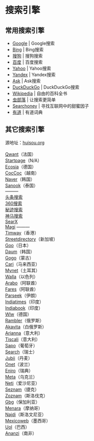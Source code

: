 # 搜索引擎

## 常用搜索引擎

- [Google](https://www.google.com) | Google搜索
- [Bing](https://www.bing.com/) | Bing搜索
- [搜狗](https://www.sogou.com/) | 搜狗搜索
- [百度](https://www.baidu.com/) | 百度搜索
- [Yahoo](https://www.yahoo.com/) | Yahoo搜索
- [Yandex](https://www.yandex.com/) | Yandex搜索
- [Ask](https://www.ask.com/) | Ask搜索
- [DuckDuckGo](https://duckduckgo.com/) | DuckDuckGo搜索
- [Wikipedia](https://www.wikipedia.org/) | 自由的百科全书
- [虫部落](https://www.chongbuluo.com/) | 让搜索更简单
- [Searchoney](https://www.searchoney.com/) | 寻找互联网中的甜蜜因子
- [有道](http://www.youdao.com/) | 有道词典

## 其它搜索引擎

源地址：<a href="http://www.huisou.org/worldso.html" target="_blank">huisou.org</a>  
<br><a href="https://www.qwant.com/" target="_blank">Qwant</a>（法国）
<br><a href="https://www.startpage.com/" target="_blank">Startpage</a>（N/A）
<br><a href="https://www.ecosia.org/" target="_blank">Ecosia</a>（德国）
<br><a href="https://coccoc.com/" target="_blank">CocCoc</a>（越南）
<br><a href="https://www.naver.com/" target="_blank">Naver</a>（韩国）
<br><a href="https://www.sanook.com/" target="_blank">Sanook</a>（泰国）  
———
<br><a href="https://www.toutiao.com/" target="_blank">头条搜索</a>
<br><a href="https://www.so.com/" target="_blank">360搜索</a>
<br><a href="https://mijisou.com/" target="_blank">秘迹搜索</a>
<br><a href="https://m.sm.cn/" target="_blank">神马搜索</a>
<br><a href="https://searx.be/" target="_blank">SearX</a>
<br><a href="https://magi.com/" target="_blank">Magi</a>
———
<br><a href="http://www.timway.com/" target="_blank">Timway</a>（香港）
<br><a href="https://www.streetdirectory.com/" target="_blank">Streetdirectory</a>（新加坡）
<br><a href="https://www.goo.ne.jp/" target="_blank">Goo</a>（日本）
<br><a href="https://www.daum.net/" target="_blank">Daum</a>（韩国）
<br><a href="https://gogo.mn/" target="_blank">Gogo</a>（蒙古）
<br><a href="https://www.cari.com.my/" target="_blank">Cari</a>（马来西亚）
<br><a href="http://www.mynet.com/" target="_blank">Mynet</a>（土耳其）
<br><a href="https://www.walla.co.il/" target="_blank">Walla</a>（以色列）
<br><a href="http://www.arabo.com/" target="_blank">Arabo</a>（阿联酋）
<br><a href="https://fares.net/" target="_blank">Fares</a>（阿联酋）
<br><a href="http://parseek.com/" target="_blank">Parseek</a>（伊朗）
<br><a href="https://www.indiatimes.com/" target="_blank">Indiatimes</a>（印度）
<br><a href="https://www.indiabook.com/" target="_blank">Indiabook</a>（印度）
<br><a href="https://www.wlw.de/" target="_blank">Wlw</a>（德国）
<br><a href="https://www.rambler.ru/" target="_blank">Rambler</a>（俄罗斯）
<br><a href="https://akavita.com/" target="_blank">Akavita</a>（白俄罗斯）
<br><a href="http://arianna.libero.it/" target="_blank">Arianna</a>（意大利）
<br><a href="https://www.tiscali.it/" target="_blank">Tiscali</a>（意大利）
<br><a href="https://www.sapo.pt/" target="_blank">Sapo</a>（葡萄牙）
<br><a href="https://www.search.ch/" target="_blank">Search</a>（瑞士）
<br><a href="http://www.jubii.dk/" target="_blank">Jubii</a>（丹麦）
<br><a href="https://www.onet.pl/" target="_blank">Onet</a>（波兰）
<br><a href="https://www.eniro.se/" target="_blank">Eniro</a>（瑞典）
<br><a href="https://meta.ua/" target="_blank">Meta</a>（乌克兰）
<br><a href="http://www.neti.ee/" target="_blank">Neti</a>（爱沙尼亚）
<br><a href="http://www.seznam.cz/" target="_blank">Seznam</a>（捷克）
<br><a href="http://www.zoznam.sk/" target="_blank">Zoznam</a>（斯洛伐克）
<br><a href="https://www.gbg.bg/" target="_blank">Gbg</a>（保加利亚）
<br><a href="http://www.menara.ma/" target="_blank">Menara</a>（摩纳哥）
<br><a href="http://www.najdi.si/" target="_blank">Najdi</a>（斯洛文尼亚）
<br><a href="http://www.mexicoweb.com/" target="_blank">Mexicoweb</a>（墨西哥）
<br><a href="https://www.uol.com/" target="_blank">Uol</a>（巴西）
<br><a href="http://www.ananzi.co.za/" target="_blank">Ananzi</a>（南非）